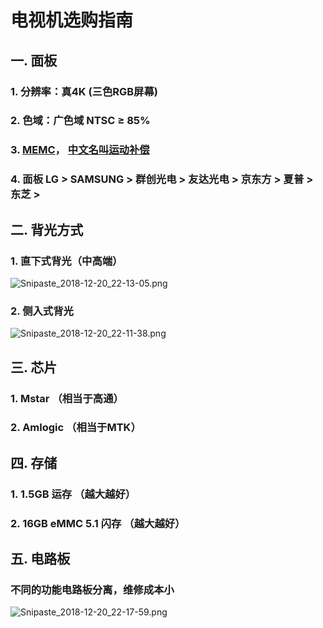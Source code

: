 # 电视机选购指南



## 一.  面板 

### 1. 分辨率：真4K (三色RGB屏幕)

### 2. 色域：广色域 NTSC  ≥ 85%

### 3. [MEMC](http://www.eefocus.com/article/tag/MEMC)， [中文名叫运动补偿](http://www.eefocus.com/consumer-electronics/359199) 

### 4. 面板  LG > SAMSUNG > 群创光电 > 友达光电 >  京东方 > 夏普 > 东芝  >



## 二. 背光方式

### 1. 直下式背光（中高端）
![Snipaste_2018-12-20_22-13-05.png](https://i.loli.net/2018/12/20/5c1ba3b71a2da.png)

### 2. 侧入式背光
![Snipaste_2018-12-20_22-11-38.png](https://i.loli.net/2018/12/20/5c1ba39155410.png)



## 三. 芯片

### 1. Mstar  （相当于高通）

### 2. Amlogic （相当于MTK） 

   

## 四.  存储

### 1. 1.5GB 运存 （越大越好）

### 2. 16GB eMMC 5.1 闪存 （越大越好）

   

## 五. 电路板

### 不同的功能电路板分离，维修成本小

![Snipaste_2018-12-20_22-17-59.png](https://i.loli.net/2018/12/20/5c1ba4ad8e4aa.png)

